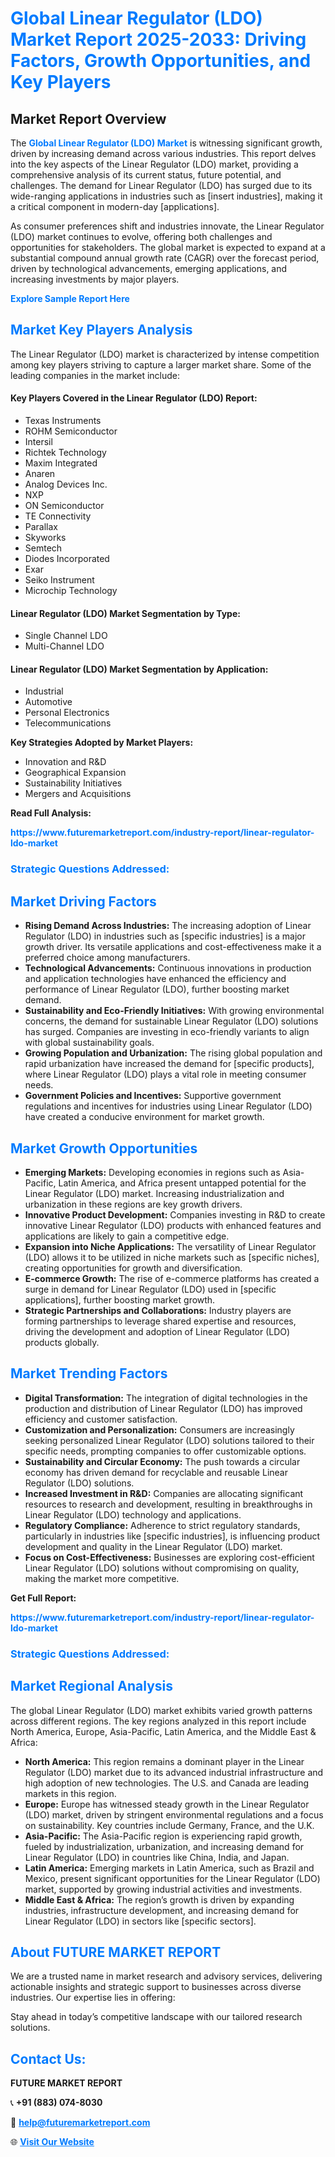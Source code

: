 <h1 style="color: #007BFF;">Global Linear Regulator (LDO) Market Report 2025-2033: Driving Factors, Growth Opportunities, and Key Players</h1>

<section id="overview">
<h2>Market Report Overview</h2>
<p>The <a href="https://www.futuremarketreport.com/industry-report/linear-regulator-ldo-market" style="color: #007BFF; text-decoration: none;"><strong>Global Linear Regulator (LDO) Market</strong></a> is witnessing significant growth, driven by increasing demand across various industries. This report delves into the key aspects of the Linear Regulator (LDO) market, providing a comprehensive analysis of its current status, future potential, and challenges. The demand for Linear Regulator (LDO) has surged due to its wide-ranging applications in industries such as [insert industries], making it a critical component in modern-day [applications].</p>
<p>As consumer preferences shift and industries innovate, the Linear Regulator (LDO) market continues to evolve, offering both challenges and opportunities for stakeholders. The global market is expected to expand at a substantial compound annual growth rate (CAGR) over the forecast period, driven by technological advancements, emerging applications, and increasing investments by major players.</p>
</section>

<section id="overview">
<p><a href="https://www.futuremarketreport.com/request-sample/reportId=59859" style="color: #007BFF; text-decoration: none;"><strong>Explore Sample Report Here</strong></a></p>
</section>

<section id="key-players">
<h2 style="color: #007BFF;">Market Key Players Analysis</h2>
<p>The Linear Regulator (LDO) market is characterized by intense competition among key players striving to capture a larger market share. Some of the leading companies in the market include:</p>
<h4>Key Players Covered in the Linear Regulator (LDO) Report:</h4>
<ul><li>Texas Instruments</li><li>ROHM Semiconductor</li><li>Intersil</li><li>Richtek Technology</li><li>Maxim Integrated</li><li>Anaren</li><li>Analog Devices Inc.</li><li>NXP</li><li>ON Semiconductor</li><li>TE Connectivity</li><li>Parallax</li><li>Skyworks</li><li>Semtech</li><li>Diodes Incorporated</li><li>Exar</li><li>Seiko Instrument</li><li>Microchip Technology</li></ul>
<h4>Linear Regulator (LDO) Market Segmentation by Type:</h4>
<ul><li>Single Channel LDO</li><li>Multi-Channel LDO</li></ul>

<h4>Linear Regulator (LDO) Market Segmentation by Application:</h4>
<ul><li>Industrial</li><li>Automotive</li><li>Personal Electronics</li><li>Telecommunications</li></ul>
<p><strong>Key Strategies Adopted by Market Players:</strong></p>
<ul>
<li>Innovation and R&D</li>
<li>Geographical Expansion</li>
<li>Sustainability Initiatives</li>
<li>Mergers and Acquisitions</li>
</ul>
</section>

<section>
<p><strong>Read Full Analysis: </strong></p><a href="https://www.futuremarketreport.com/industry-report/linear-regulator-ldo-market" style="color: #007BFF; text-decoration: none;"><strong>https://www.futuremarketreport.com/industry-report/linear-regulator-ldo-market</strong></a>
<h3 style="color: #007BFF;">Strategic Questions Addressed:</h3>
</section>

<section id="driving-factors">
<h2 style="color: #007BFF;">Market Driving Factors</h2>
<ul>
<li><strong>Rising Demand Across Industries:</strong> The increasing adoption of Linear Regulator (LDO) in industries such as [specific industries] is a major growth driver. Its versatile applications and cost-effectiveness make it a preferred choice among manufacturers.</li>
<li><strong>Technological Advancements:</strong> Continuous innovations in production and application technologies have enhanced the efficiency and performance of Linear Regulator (LDO), further boosting market demand.</li>
<li><strong>Sustainability and Eco-Friendly Initiatives:</strong> With growing environmental concerns, the demand for sustainable Linear Regulator (LDO) solutions has surged. Companies are investing in eco-friendly variants to align with global sustainability goals.</li>
<li><strong>Growing Population and Urbanization:</strong> The rising global population and rapid urbanization have increased the demand for [specific products], where Linear Regulator (LDO) plays a vital role in meeting consumer needs.</li>
<li><strong>Government Policies and Incentives:</strong> Supportive government regulations and incentives for industries using Linear Regulator (LDO) have created a conducive environment for market growth.</li>
</ul>
</section>

<section id="growth-opportunities">
<h2 style="color: #007BFF;">Market Growth Opportunities</h2>
<ul>
<li><strong>Emerging Markets:</strong> Developing economies in regions such as Asia-Pacific, Latin America, and Africa present untapped potential for the Linear Regulator (LDO) market. Increasing industrialization and urbanization in these regions are key growth drivers.</li>
<li><strong>Innovative Product Development:</strong> Companies investing in R&D to create innovative Linear Regulator (LDO) products with enhanced features and applications are likely to gain a competitive edge.</li>
<li><strong>Expansion into Niche Applications:</strong> The versatility of Linear Regulator (LDO) allows it to be utilized in niche markets such as [specific niches], creating opportunities for growth and diversification.</li>
<li><strong>E-commerce Growth:</strong> The rise of e-commerce platforms has created a surge in demand for Linear Regulator (LDO) used in [specific applications], further boosting market growth.</li>
<li><strong>Strategic Partnerships and Collaborations:</strong> Industry players are forming partnerships to leverage shared expertise and resources, driving the development and adoption of Linear Regulator (LDO) products globally.</li>
</ul>
</section>

<section id="trending-factors">
<h2 style="color: #007BFF;">Market Trending Factors</h2>
<ul>
<li><strong>Digital Transformation:</strong> The integration of digital technologies in the production and distribution of Linear Regulator (LDO) has improved efficiency and customer satisfaction.</li>
<li><strong>Customization and Personalization:</strong> Consumers are increasingly seeking personalized Linear Regulator (LDO) solutions tailored to their specific needs, prompting companies to offer customizable options.</li>
<li><strong>Sustainability and Circular Economy:</strong> The push towards a circular economy has driven demand for recyclable and reusable Linear Regulator (LDO) solutions.</li>
<li><strong>Increased Investment in R&D:</strong> Companies are allocating significant resources to research and development, resulting in breakthroughs in Linear Regulator (LDO) technology and applications.</li>
<li><strong>Regulatory Compliance:</strong> Adherence to strict regulatory standards, particularly in industries like [specific industries], is influencing product development and quality in the Linear Regulator (LDO) market.</li>
<li><strong>Focus on Cost-Effectiveness:</strong> Businesses are exploring cost-efficient Linear Regulator (LDO) solutions without compromising on quality, making the market more competitive.</li>
</ul>
</section>

<section>
<p><strong>Get Full Report: </strong></p><a href="https://www.futuremarketreport.com/industry-report/linear-regulator-ldo-market" style="color: #007BFF; text-decoration: none;"><strong>https://www.futuremarketreport.com/industry-report/linear-regulator-ldo-market</strong></a>
<h3 style="color: #007BFF;">Strategic Questions Addressed:</h3>
</section>


<section id="regional-analysis">
<h2 style="color: #007BFF;">Market Regional Analysis</h2>
<p>The global Linear Regulator (LDO) market exhibits varied growth patterns across different regions. The key regions analyzed in this report include North America, Europe, Asia-Pacific, Latin America, and the Middle East & Africa:</p>
<ul>
<li><strong>North America:</strong> This region remains a dominant player in the Linear Regulator (LDO) market due to its advanced industrial infrastructure and high adoption of new technologies. The U.S. and Canada are leading markets in this region.</li>
<li><strong>Europe:</strong> Europe has witnessed steady growth in the Linear Regulator (LDO) market, driven by stringent environmental regulations and a focus on sustainability. Key countries include Germany, France, and the U.K.</li>
<li><strong>Asia-Pacific:</strong> The Asia-Pacific region is experiencing rapid growth, fueled by industrialization, urbanization, and increasing demand for Linear Regulator (LDO) in countries like China, India, and Japan.</li>
<li><strong>Latin America:</strong> Emerging markets in Latin America, such as Brazil and Mexico, present significant opportunities for the Linear Regulator (LDO) market, supported by growing industrial activities and investments.</li>
<li><strong>Middle East & Africa:</strong> The region’s growth is driven by expanding industries, infrastructure development, and increasing demand for Linear Regulator (LDO) in sectors like [specific sectors].</li>
</ul>
</section>

<footer>
<h2 style="color: #007BFF;">About FUTURE MARKET REPORT</h2>
<p>We are a trusted name in market research and advisory services, delivering actionable insights and strategic support to businesses across diverse industries. Our expertise lies in offering:</p>

<p>Stay ahead in today’s competitive landscape with our tailored research solutions.</p>

<h2 style="color: #007BFF;">Contact Us:</h2>
<p><strong>FUTURE MARKET REPORT</strong></p>
<p>📞 <strong>+91 (883) 074-8030</strong></p>
<p>📧 <strong><a href="mailto:help@futuremarketreport.com" style="color: #007BFF;">help@futuremarketreport.com</a></strong></p>
<p>🌐 <strong><a href="https://www.futuremarketreport.com/" style="color: #007BFF;">Visit Our Website</a></strong></p>
</footer>